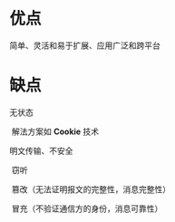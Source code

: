 # 优点

简单、灵活和易于扩展、应用广泛和跨平台

# 缺点

无状态

​	解法方案如 **Cookie** 技术

明文传输、不安全

​	窃听

​	篡改（无法证明报文的完整性，消息完整性）

​	冒充（不验证通信方的身份，消息可靠性）

